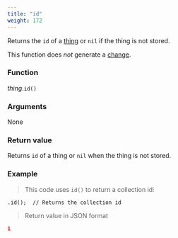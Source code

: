 ```yaml
---
title: "id"
weight: 172
---
```


Returns the `id` of a [thing](..) or `nil` if the thing is not stored.

This function does *not* generate a [change](../../../overview/changes).

### Function

*thing*.`id()`

### Arguments

None

### Return value

Returns `id` of a thing or `nil` when the thing is not stored.

### Example

> This code uses `id()` to return a collection id:

```thingsdb,should_pass
.id();  // Returns the collection id
```

> Return value in JSON format

```json
1
```
